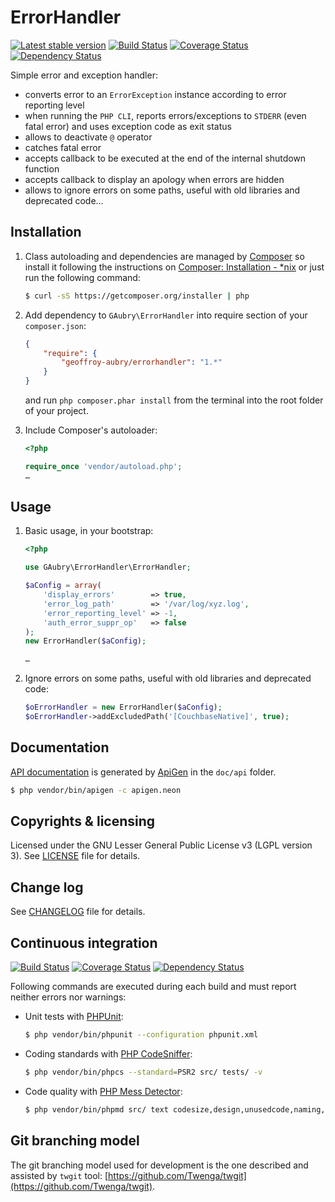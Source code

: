 # ErrorHandler

[![Latest stable version](https://poser.pugx.org/geoffroy-aubry/ErrorHandler/v/stable.png "Latest stable version")](https://packagist.org/packages/geoffroy-aubry/ErrorHandler)
[![Build Status](https://secure.travis-ci.org/geoffroy-aubry/ErrorHandler.png?branch=stable)](http://travis-ci.org/geoffroy-aubry/ErrorHandler)
[![Coverage Status](https://coveralls.io/repos/geoffroy-aubry/ErrorHandler/badge.png?branch=stable)](https://coveralls.io/r/geoffroy-aubry/ErrorHandler)
[![Dependency Status](https://www.versioneye.com/user/projects/5354e190fe0d071c050011c1/badge.png)](https://www.versioneye.com/user/projects/5354e190fe0d071c050011c1)

Simple error and exception handler:

 * converts error to an `ErrorException` instance according to error reporting level
 * when running the `PHP CLI`, reports errors/exceptions to `STDERR` (even fatal error)
   and uses exception code as exit status
 * allows to deactivate `@` operator
 * catches fatal error
 * accepts callback to be executed at the end of the internal shutdown function
 * accepts callback to display an apology when errors are hidden
 * allows to ignore errors on some paths, useful with old libraries and deprecated code…

## Installation

1. Class autoloading and dependencies are managed by [Composer](http://getcomposer.org/)
    so install it following the instructions
    on [Composer: Installation - *nix](http://getcomposer.org/doc/00-intro.md#installation-nix)
    or just run the following command:
    ```bash
    $ curl -sS https://getcomposer.org/installer | php
    ```

1. Add dependency to `GAubry\ErrorHandler` into require section of your `composer.json`:
    ```json
    {
        "require": {
            "geoffroy-aubry/errorhandler": "1.*"
        }
    }
    ```
    and run `php composer.phar install` from the terminal into the root folder of your project.

1. Include Composer's autoloader:
    ```php
    <?php
    
    require_once 'vendor/autoload.php';
    …
    ```
    
## Usage

1. Basic usage, in your bootstrap:
    ```php
    <?php
    
    use GAubry\ErrorHandler\ErrorHandler;
    
    $aConfig = array(
        'display_errors'        => true,
        'error_log_path'        => '/var/log/xyz.log',
        'error_reporting_level' => -1,
        'auth_error_suppr_op'   => false
    );
    new ErrorHandler($aConfig);
    
    …
    ```
    
1. Ignore errors on some paths, useful with old libraries and deprecated code:
    ```php
    $oErrorHandler = new ErrorHandler($aConfig);
    $oErrorHandler->addExcludedPath('[CouchbaseNative]', true);
    ```

## Documentation
[API documentation](http://htmlpreview.github.io/?https://github.com/geoffroy-aubry/ErrorHandler/blob/stable/doc/api/index.html)
is generated by [ApiGen](http://apigen.org/) in the `doc/api` folder.

```bash
$ php vendor/bin/apigen -c apigen.neon
```

## Copyrights & licensing
Licensed under the GNU Lesser General Public License v3 (LGPL version 3).
See [LICENSE](LICENSE) file for details.

## Change log
See [CHANGELOG](CHANGELOG.md) file for details.

## Continuous integration

[![Build Status](https://secure.travis-ci.org/geoffroy-aubry/ErrorHandler.png?branch=stable)](http://travis-ci.org/geoffroy-aubry/ErrorHandler)
[![Coverage Status](https://coveralls.io/repos/geoffroy-aubry/ErrorHandler/badge.png?branch=stable)](https://coveralls.io/r/geoffroy-aubry/ErrorHandler)
[![Dependency Status](https://www.versioneye.com/user/projects/5354e190fe0d071c050011c1/badge.png)](https://www.versioneye.com/user/projects/5354e190fe0d071c050011c1)

Following commands are executed during each build and must report neither errors nor warnings:

 * Unit tests with [PHPUnit](https://github.com/sebastianbergmann/phpunit/):

    ```bash
    $ php vendor/bin/phpunit --configuration phpunit.xml
    ```

 *  Coding standards with [PHP CodeSniffer](http://pear.php.net/package/PHP_CodeSniffer):

    ```bash
    $ php vendor/bin/phpcs --standard=PSR2 src/ tests/ -v
    ```

 *  Code quality with [PHP Mess Detector](http://phpmd.org/):

    ```bash
    $ php vendor/bin/phpmd src/ text codesize,design,unusedcode,naming,controversial
    ```

## Git branching model
The git branching model used for development is the one described and assisted by `twgit` tool: [https://github.com/Twenga/twgit](https://github.com/Twenga/twgit).
